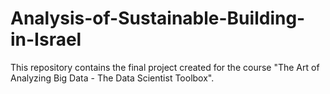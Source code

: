 # Analysis-of-Sustainable-Building-in-Israel
This repository contains the final project created for the course "The Art of Analyzing Big Data - The Data Scientist Toolbox".
